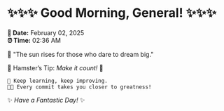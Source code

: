 # ✨✨✨ Good Morning, General! ✨✨✨

**📅 Date:** February 02, 2025  
**⏰ Time:** 02:36 AM  

🌅 "The sun rises for those who dare to dream big."  

🐹 Hamster’s Tip: _Make it count!_ 💪  

```
🚀 Keep learning, keep improving.  
🧑‍💻 Every commit takes you closer to greatness!  
```

✨ *Have a Fantastic Day!* ✨  
